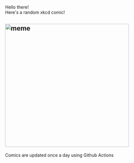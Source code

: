 Hello there! <br>Here's a random xkcd comic!<br>
## <img src="https://imgs.xkcd.com/comics/norm_normal_file_format.png" alt="meme" width="400"/><br>
Comics are updated once a day using Github Actions